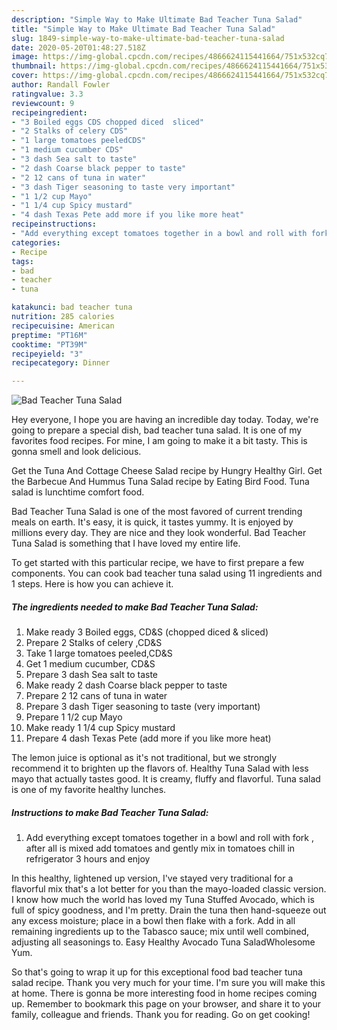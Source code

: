 ```yaml
---
description: "Simple Way to Make Ultimate Bad Teacher Tuna Salad"
title: "Simple Way to Make Ultimate Bad Teacher Tuna Salad"
slug: 1849-simple-way-to-make-ultimate-bad-teacher-tuna-salad
date: 2020-05-20T01:48:27.518Z
image: https://img-global.cpcdn.com/recipes/4866624115441664/751x532cq70/bad-teacher-tuna-salad-recipe-main-photo.jpg
thumbnail: https://img-global.cpcdn.com/recipes/4866624115441664/751x532cq70/bad-teacher-tuna-salad-recipe-main-photo.jpg
cover: https://img-global.cpcdn.com/recipes/4866624115441664/751x532cq70/bad-teacher-tuna-salad-recipe-main-photo.jpg
author: Randall Fowler
ratingvalue: 3.3
reviewcount: 9
recipeingredient:
- "3 Boiled eggs CDS chopped diced  sliced"
- "2 Stalks of celery CDS"
- "1 large tomatoes peeledCDS"
- "1 medium cucumber CDS"
- "3 dash Sea salt to taste"
- "2 dash Coarse black pepper to taste"
- "2 12 cans of tuna in water"
- "3 dash Tiger seasoning to taste very important"
- "1 1/2 cup Mayo"
- "1 1/4 cup Spicy mustard"
- "4 dash Texas Pete add more if you like more heat"
recipeinstructions:
- "Add everything except tomatoes together in a bowl and roll with fork , after all is mixed add tomatoes and gently mix in tomatoes chill in refrigerator 3 hours and enjoy"
categories:
- Recipe
tags:
- bad
- teacher
- tuna

katakunci: bad teacher tuna 
nutrition: 285 calories
recipecuisine: American
preptime: "PT16M"
cooktime: "PT39M"
recipeyield: "3"
recipecategory: Dinner

---
```



![Bad Teacher Tuna Salad](https://img-global.cpcdn.com/recipes/4866624115441664/751x532cq70/bad-teacher-tuna-salad-recipe-main-photo.jpg)

Hey everyone, I hope you are having an incredible day today. Today, we're going to prepare a special dish, bad teacher tuna salad. It is one of my favorites food recipes. For mine, I am going to make it a bit tasty. This is gonna smell and look delicious.

Get the Tuna And Cottage Cheese Salad recipe by Hungry Healthy Girl. Get the Barbecue And Hummus Tuna Salad recipe by Eating Bird Food. Tuna salad is lunchtime comfort food.

Bad Teacher Tuna Salad is one of the most favored of current trending meals on earth. It's easy, it is quick, it tastes yummy. It is enjoyed by millions every day. They are nice and they look wonderful. Bad Teacher Tuna Salad is something that I have loved my entire life.


To get started with this particular recipe, we have to first prepare a few components. You can cook bad teacher tuna salad using 11 ingredients and 1 steps. Here is how you can achieve it.

<!--inarticleads1-->

##### The ingredients needed to make Bad Teacher Tuna Salad:

1. Make ready 3 Boiled eggs, CD&amp;S (chopped diced &amp; sliced)
1. Prepare 2 Stalks of celery ,CD&amp;S
1. Take 1 large tomatoes peeled,CD&amp;S
1. Get 1 medium cucumber, CD&amp;S
1. Prepare 3 dash Sea salt to taste
1. Make ready 2 dash Coarse black pepper to taste
1. Prepare 2 12 cans of tuna in water
1. Prepare 3 dash Tiger seasoning to taste (very important)
1. Prepare 1 1/2 cup Mayo
1. Make ready 1 1/4 cup Spicy mustard
1. Prepare 4 dash Texas Pete (add more if you like more heat)


The lemon juice is optional as it&#39;s not traditional, but we strongly recommend it to brighten up the flavors of. Healthy Tuna Salad with less mayo that actually tastes good. It is creamy, fluffy and flavorful. Tuna salad is one of my favorite healthy lunches. 

<!--inarticleads2-->

##### Instructions to make Bad Teacher Tuna Salad:

1. Add everything except tomatoes together in a bowl and roll with fork , after all is mixed add tomatoes and gently mix in tomatoes chill in refrigerator 3 hours and enjoy


In this healthy, lightened up version, I&#39;ve stayed very traditional for a flavorful mix that&#39;s a lot better for you than the mayo-loaded classic version. I know how much the world has loved my Tuna Stuffed Avocado, which is full of spicy goodness, and I&#39;m pretty. Drain the tuna then hand-squeeze out any excess moisture; place in a bowl then flake with a fork. Add in all remaining ingredients up to the Tabasco sauce; mix until well combined, adjusting all seasonings to. Easy Healthy Avocado Tuna SaladWholesome Yum. 

So that's going to wrap it up for this exceptional food bad teacher tuna salad recipe. Thank you very much for your time. I'm sure you will make this at home. There is gonna be more interesting food in home recipes coming up. Remember to bookmark this page on your browser, and share it to your family, colleague and friends. Thank you for reading. Go on get cooking!

